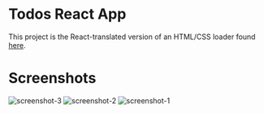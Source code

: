 # Todos React App
This project is the React-translated version of an HTML/CSS loader found [here](https://codepen.io/dmitrysharabin/pen/MWgQNYZ).
# Screenshots
![screenshot-3](https://github.com/isragosterit/fimple-react-bootcamp/assets/82115269/b13e89ab-a9b3-4a63-acbe-739cc76f2c24)
![screenshot-2](https://github.com/isragosterit/fimple-react-bootcamp/assets/82115269/01296de7-389a-443f-a76c-3656c907e6aa)
![screenshot-1](https://github.com/isragosterit/fimple-react-bootcamp/assets/82115269/8d5123ea-828b-4d31-93f7-8259b5597183)
